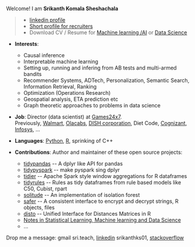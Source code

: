 Welcome! I am **Srikanth Komala Sheshachala** 

> - [linkedin profile](https://www.linkedin.com/in/srikanthks01)
> - [Short profile for recruiters](https://raw.githubusercontent.com/talegari/talegari/main/work_snippet_for_headhunters.txt)
> - Download CV / Resume for [Machine learning /AI](https://github.com/talegari/talegari/blob/main/ml_srikanth_resume.pdf) or [Data Science](https://github.com/talegari/talegari/blob/main/ds_srikanth_resume.pdf)

- **Interests**: 
    - Causal inference
    - Interpretable machine learning
    - Setting up, running and infering from AB tests and multi-armed bandits
    - Recommender Systems, ADTech, Personalization, Semantic Search, Information Retrieval, Ranking
    - Optimization (Operations Research)
    - Geospatial analysis, ETA prediction etc
    - Graph theoretic approaches to problems in data science
      
- **Job**: Director (data scientist) at [Games24x7](https://www.games24x7.com/).  
Previously, [Walmart](https://tech.walmart.com/content/walmart-global-tech/en_us.html), [Olacabs](https://www.olacabs.com/), [DISH corporation](https://www.dish.com/), Diet Code, [Cognizant](https://www.cognizant.com/), [Infosys](https://www.infosys.com/), ...

- **Languages**: [Python](https://www.python.org/), [R](https://www.r-project.org/), sprinking of C++    
    
- **Contributions**: Author and maintainer of these open source projects: 
  
  - [tidypandas](https://github.com/talegari/tidypandas) -- A dplyr like API for pandas
  - [tidypyspark](https://github.com/talegari/tidypyspark) -- make pyspark sing dplyr
  - [tidier](https://cran.r-project.org/web/packages/tidier/index.html) -- Apache Spark style window aggregations for R dataframes
  - [tidyrules](https://github.com/talegari/tidyrules) -- Rules as tidy dataframes from rule based models like C50, Cubist, rpart
  - [solitude](https://github.com/talegari/solitude) -- An implementation of isolation forest
  - [safer](https://github.com/talegari/safer) -- A consistent interface to encrypt and decrypt strings, R objects, files 
  - [disto](https://github.com/talegari/disto) -- Unified Interface for Distances Matrices in R
  - [Notes in Statistical Learning, Machine learning and Data Science](https://github.com/talegari/statsLearningNotes)
  - ...
  
 Drop me a message: gmail sri.teach, [linkedin](https://www.linkedin.com/in/srikanthks01/) srikanthks01, [stackoverflow](https://stackoverflow.com/users/5638196/talegari)
 
